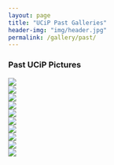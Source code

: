 ```yaml
---
layout: page
title: "UCiP Past Galleries"
header-img: "img/header.jpg"
permalink: /gallery/past/
---
```


<div class="container">
  <div class="col-sm-12 hidden-print">
    <h3 class="post-list-header">Past UCiP Pictures</h3>
    <div class="col-xs-12 col-sm-6"><img class="img-responsive img-rounded" src="{{ site.baseurl }}/img/2017/img_5.jpg"></div>
    <div class="col-xs-12 col-sm-6"><img class="img-responsive img-rounded" src="{{ site.baseurl }}/img/2017/img_12.jpg"></div>
    <div class="col-xs-12 col-sm-6"><img class="img-responsive img-rounded" src="{{ site.baseurl }}/img/2017/img_1.jpg"></div>
    <div class="col-xs-12 col-sm-6"><img class="img-responsive img-rounded" src="{{ site.baseurl }}/img/2017/img_2.jpg"></div>
    <div class="col-xs-12 col-sm-6"><img class="img-responsive img-rounded" src="{{ site.baseurl }}/img/2017/img_3.jpg"></div>
    <div class="col-xs-12 col-sm-6"><img class="img-responsive img-rounded" src="{{ site.baseurl }}/img/2017/img_4.jpg"></div>
    <div class="col-xs-12 col-sm-6"><img class="img-responsive img-rounded" src="{{ site.baseurl }}/img/2017/img_11.jpg"></div>
    <div class="col-xs-12 col-sm-6"><img class="img-responsive img-rounded" src="{{ site.baseurl }}/img/2017/img_7.jpg"></div>
    <div class="col-xs-12 col-sm-6"><img class="img-responsive img-rounded" src="{{ site.baseurl }}/img/2017/img_8.jpg"></div>
    <div class="col-xs-12 col-sm-6"><img class="img-responsive img-rounded" src="{{ site.baseurl }}/img/2017/img_9.jpg"></div>
  </div>
</div>